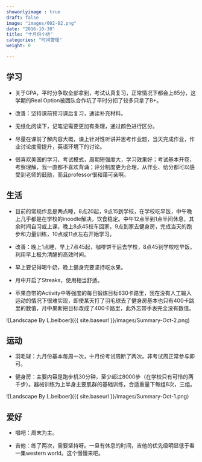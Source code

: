 ```yaml
---
showonlyimage : true
draft: false
image: "images/002-02.png"
date: "2016-10-30"
title: "十月份小结"
categories: "时间管理"
weight: 0

---
```


<!--more-->

## 学习
- 关于GPA，平时分争取全部拿到，考试认真复习，正常情况下都会上85分，这学期的Real Option被团队合作坑了平时分扣了较多只拿了B+。

- 改善：坚持课前预习课后复习，通读补充材料。

- 无纸化阅读下，记笔记需要更加有条理，通过颜色进行区分。

- 尽量在课前了解内容大概，课上针对性听讲并思考作业题，当天完成作业，作业讨论度需提升，英语环境下的讨论。

- 很喜欢美国的学习、考试模式，周期短强度大，学习效果好；考试基本开卷，考察理解，我一直都不喜欢背诵；评分制度更为合理，从作业、给分都可以感受到老师的鼓励，而且professor很和蔼可亲啊。

## 生活
- 目前的常规作息是两点睡，8点20起，9点15到学校，在学校吃早饭，中午晚上几乎都是在学校的inoodle解决，饮食稳定。中午12点半到1点半间休息，其余时间自习或上课，晚上8点45校车回家，9点到家去健身房，完成当天的跑步和力量训练，10点或11点左右开始学习。

- 改善：晚上1点睡，早上7点45起，咖啡饼干后去学校，8点45到学校吃早饭。利用早上极为清醒的高效时间。

- 早上要记得喝牛奶，晚上健身完要坚持吃水果。

- 月中开启了Streaks，使用相当舒适。

- 苹果自带的Activity中等强度的每日锻炼目标630卡路里，我在没有人工输入运动的情况下很难实现，即使某天打了羽毛球去了健身房基本也只有400卡路里的数值，月中果断把目标改成了400卡路里，此外忘带手表完全没有数值。

![Landscape By L.beiboer]({{ site.baseurl }}/images/Summary-Oct-2.png)

## 运动
- 羽毛球：九月份基本每周一次，十月份考试周断了两次。非考试周正常参与即可。

- 健身房：主要内容是跑步机30分钟，至少超过8000步（在学校只有可怜的两千步）。器械训练为上半身主要肌群的基础训练，合适重量下每组8次，三组。

![Landscape By L.beiboer]({{ site.baseurl }}/images/Summary-Oct-1.png)

## 爱好
- 唱吧：周末为主。

- 吉他：练了两次，需要坚持呀。一旦有休息的时间，吉他的优先级明显低于看一集western world。这个慢慢来吧。

